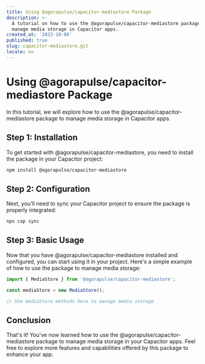 ```yaml
---
title: Using @agorapulse/capacitor-mediastore Package
description: >-
  A tutorial on how to use the @agorapulse/capacitor-mediastore package to
  manage media storage in Capacitor apps.
created_at: '2023-10-06'
published: true
slug: capacitor-mediastore.git
locale: en
---
```


# Using @agorapulse/capacitor-mediastore Package

In this tutorial, we will explore how to use the @agorapulse/capacitor-mediastore package to manage media storage in Capacitor apps.

## Step 1: Installation

To get started with @agorapulse/capacitor-mediastore, you need to install the package in your Capacitor project:

```bash
npm install @agorapulse/capacitor-mediastore
```

## Step 2: Configuration

Next, you'll need to sync your Capacitor project to ensure the package is properly integrated:

```bash
npx cap sync
```

## Step 3: Basic Usage

Now that you have @agorapulse/capacitor-mediastore installed and configured, you can start using it in your project. Here's a simple example of how to use the package to manage media storage:

```typescript
import { MediaStore } from '@agorapulse/capacitor-mediastore';

const mediaStore = new MediaStore();

// Use mediaStore methods here to manage media storage
```

## Conclusion

That's it! You've now learned how to use the @agorapulse/capacitor-mediastore package to manage media storage in your Capacitor apps. Feel free to explore more features and capabilities offered by this package to enhance your app.

```
